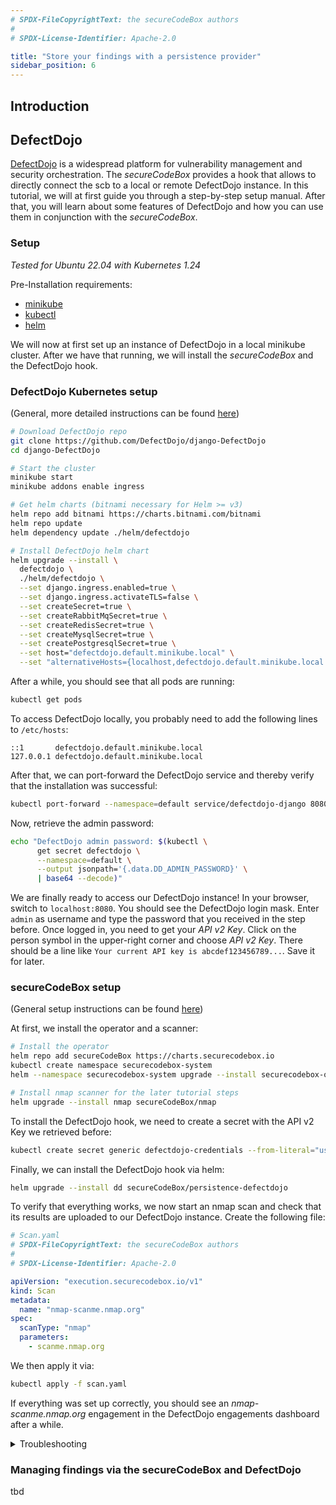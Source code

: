 ```yaml
---
# SPDX-FileCopyrightText: the secureCodeBox authors
#
# SPDX-License-Identifier: Apache-2.0

title: "Store your findings with a persistence provider"
sidebar_position: 6
---
```


## Introduction 


## DefectDojo

[DefectDojo](https://github.com/DefectDojo/django-DefectDojo) is a widespread platform for vulnerability management
and security orchestration. The _secureCodeBox_ provides a hook that allows to directly connect the scb to a local
or remote DefectDojo instance. In this tutorial, we will at first guide you through a step-by-step setup manual.
After that, you will learn about some features of DefectDojo and how you can use them in conjunction with the
_secureCodeBox_.

### Setup
*Tested for Ubuntu 22.04 with Kubernetes 1.24*

Pre-Installation requirements:
* [minikube](https://kubernetes.io/de/docs/tasks/tools/install-minikube/)
* [kubectl](https://kubernetes.io/docs/tasks/tools/install-kubectl-linux/)
* [helm](https://helm.sh/docs/intro/install/)

We will now at first set up an instance of DefectDojo in a local minikube cluster. After we have that running,
we will install the _secureCodeBox_ and the DefectDojo hook.

### DefectDojo Kubernetes setup 
(General, more detailed instructions can be found [here](https://github.com/DefectDojo/django-DefectDojo/blob/dev/readme-docs/KUBERNETES.md))
```bash
# Download DefectDojo repo
git clone https://github.com/DefectDojo/django-DefectDojo
cd django-DefectDojo

# Start the cluster
minikube start
minikube addons enable ingress

# Get helm charts (bitnami necessary for Helm >= v3)
helm repo add bitnami https://charts.bitnami.com/bitnami
helm repo update
helm dependency update ./helm/defectdojo

# Install DefectDojo helm chart
helm upgrade --install \
  defectdojo \
  ./helm/defectdojo \
  --set django.ingress.enabled=true \
  --set django.ingress.activateTLS=false \
  --set createSecret=true \
  --set createRabbitMqSecret=true \
  --set createRedisSecret=true \
  --set createMysqlSecret=true \
  --set createPostgresqlSecret=true \
  --set host="defectdojo.default.minikube.local" \
  --set "alternativeHosts={localhost,defectdojo.default.minikube.local:8080,defectdojo-django.default.svc}"
```

After a while, you should see that all pods are running:
```bash
kubectl get pods
```

To access DefectDojo locally, you probably need to add the following lines to `/etc/hosts`:
```text
::1       defectdojo.default.minikube.local
127.0.0.1 defectdojo.default.minikube.local
```

After that, we can port-forward the DefectDojo service and thereby verify that the installation was successful:
```bash
kubectl port-forward --namespace=default service/defectdojo-django 8080:80
```

Now, retrieve the admin password:
```bash
echo "DefectDojo admin password: $(kubectl \
      get secret defectdojo \
      --namespace=default \
      --output jsonpath='{.data.DD_ADMIN_PASSWORD}' \
      | base64 --decode)"
```

We are finally ready to access our DefectDojo instance! In your browser, switch to `localhost:8080`. You should see
the DefectDojo login mask. Enter `admin` as username and type the password that you received in the step before.
Once logged in, you need to get your *API v2 Key*. Click on the person symbol in the upper-right corner and choose
*API v2 Key*. There should be a line like `Your current API key is abcdef123456789...`. Save it for later.

### secureCodeBox setup
(General setup instructions can be found [here](https://www.securecodebox.io/docs/getting-started/installation))

At first, we install the operator and a scanner:
```bash
# Install the operator
helm repo add secureCodeBox https://charts.securecodebox.io
kubectl create namespace securecodebox-system
helm --namespace securecodebox-system upgrade --install securecodebox-operator secureCodeBox/operator

# Install nmap scanner for the later tutorial steps
helm upgrade --install nmap secureCodeBox/nmap
```

To install the DefectDojo hook, we need to create a secret with the API v2 Key we retrieved before:
```bash
kubectl create secret generic defectdojo-credentials --from-literal="username=admin" --from-literal="apikey=<APIv2KEY>"
```

Finally, we can install the DefectDojo hook via helm:
```bash
helm upgrade --install dd secureCodeBox/persistence-defectdojo
```

To verify that everything works, we now start an nmap scan and check that its results are uploaded to our DefectDojo
instance. Create the following file:
```yaml
# Scan.yaml
# SPDX-FileCopyrightText: the secureCodeBox authors
#
# SPDX-License-Identifier: Apache-2.0

apiVersion: "execution.securecodebox.io/v1"
kind: Scan
metadata:
  name: "nmap-scanme.nmap.org"
spec:
  scanType: "nmap"
  parameters:
    - scanme.nmap.org
```

We then apply it via:
```bash
kubectl apply -f scan.yaml
```

If everything was set up correctly, you should see an *nmap-scanme.nmap.org* engagement in the DefectDojo engagements
dashboard after a while.

<details>
<summary>Troubleshooting</summary>
Connecting the scb and DefectDojo might sometimes be a bit tricky. The following tips might help in case that something
went wrong:
<ul>
<li> <b>Waiting:</b> It takes some time for the DefectDojo instance to come up. You might also have to refresh 
several times in order to connect to localhost:8080 after the port-forward.
</li>
<li> <b>Verbose logging:</b> You can view verbose output for everything in your cluster, 
for example via <a href="https://github.com/wercker/stern">stern</a>. 
For the following steps, 
you have to have <a href="https://krew.sigs.k8s.io/docs/user-guide/setup/install/#bash">krew</a> installed:
<br />
<code>
kubectl krew install stern <br />
# View all logs: <br />
kubectl stern .* <br />
# View for a specific namespace <br />
kubectl stern .* --namespace securecodebox-system
</code>
</li>
<li> <b>Re-Installation of DefectDojo:</b> Node that if anything went wrong and you have to re-install DefectDojo in the cluster,
the createSecret* flags in the values.yaml file of DefectDojo must not be set. 
You can find more 
details <a href="https://github.com/DefectDojo/django-DefectDojo/blob/dev/readme-docs/KUBERNETES.md#re-install-the-chart">here</a>.
</li>
<li> <b>Using a local instance of DefectDojo rather than Kubernetes</b>: If nothing helps, you still have the option
to run DefectDojo outside 
your cluster (instructions <a href="https://github.com/DefectDojo/django-DefectDojo#quick-start">here</a>). After that,
you can connect the DefectDojo hook treating it like a <i>remote</i> instance of DefectDojo. The helm install command
for the hook would look like this: <br />
<code>
# $YOURLOCALIP should look something like http://192.168.2.242:8080 <br />
helm upgrade --install persistence-defectdojo secureCodeBox/persistence-defectdojo \ <br />
    --set="defectdojo.url=$YOURLOCALIP"
</code>
</li>
</ul>
</details>

### Managing findings via the secureCodeBox and DefectDojo
tbd
